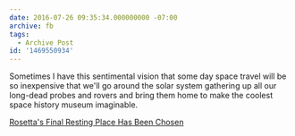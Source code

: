 ```yaml
---
date: 2016-07-26 09:35:34.000000000 -07:00
archive: fb
tags: 
  - Archive Post
id: '1469550934'
---
```


Sometimes I have this sentimental vision that some day space travel will be so inexpensive that we'll go around the solar system gathering up all our long-dead probes and rovers and bring them home to make the coolest space history museum imaginable.

[Rosetta's Final Resting Place Has Been Chosen]([Link](http://www.slate.com/blogs/bad_astronomy/2016/07/23/rosetta_s_final_resting_place_has_been_chosen.html))
